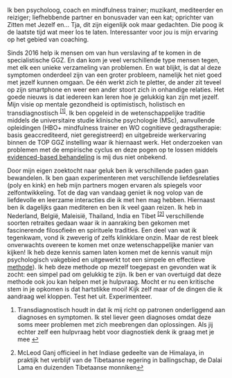 Ik ben psycholoog, coach en mindfulness trainer; muzikant, mediteerder en reiziger; liefhebbende partner en bonusvader van een kat; oprichter van Zitten met Jezelf en...
Tja, dit zijn eigenlijk ook maar gedachten. Die poog ik de laatste tijd wat meer los te laten. Interessanter voor jou is mijn ervaring op het gebied van coaching.

Sinds 2016 help ik mensen om van hun verslaving af te komen in de specialistische GGZ. En dan kom je veel verschillende type mensen tegen, met elk een unieke verzameling van problemen. En wat blijkt, is dat al deze symptomen onderdeel zijn van een groter probleem, namelijk het niet goed met jezelf kunnen omgaan.  De één werkt zich te pletter, de ander zit teveel op zijn smartphone en weer een ander stoort zich in onhandige relaties. Het goede nieuws is dat iedereen kan leren hoe je gelukkig kan zijn met jezelf. Mijn visie op mentale gezondheid is optimistisch, holistisch en transdiagnostisch <sup class="footnote-ref"><a href="#bgfn2" id="bgfnref1">[1]</a></sup>. Ik ben opgeleid in de wetenschappelijke traditie middels de universitaire studie klinische psychologie (MSc), aanvullende opleidingen (HBO+ mindfulness trainer en WO cognitieve gedragstherapie: basis geaccrediteerd, niet geregistreerd) en uitgebreide werkervaring binnen de TOP GGZ instelling waar ik hiernaast werk. Het onderzoeken van problemen met de empirische cyclus en deze pogen op te lossen middels [evidenced-based behandeling](https://dklerksbv.github.io/mindfulness.html?lang=nl#mindfulness) is mij dus niet onbekend. 

Door mijn eigen zoektocht naar geluk ben ik verschillende paden gaan bewandelen. Ik ben gaan experimenteren met verschillende liefdesrelaties (poly en kink) en heb mijn partners mogen ervaren als spiegels voor zelfontwikkeling. Tot de dag van vandaag geniet ik nog volop van de liefdevolle en leerzame interacties die ik met hen mag hebben. Hiernaast ben ik dagelijks gaan mediteren en ben ik veel gaan reizen. Ik heb in Nederland, België, Maleisië, Thailand, India en Tibet <sup class="footnote-ref"><a href="#bgfn3" id="bgfnref2">[2]</a></sup> verschillende soorten retraites gedaan waar ik in aanraking ben gekomen met fascinerende filosofieën en spirituele tradities. Een deel van wat ik tegenkwam, vond ik zweverig of zelfs klinkklare onzin. Maar de rest bleek onverwachts overeen te komen met onze wetenschappelijke manier van kijken! Ik heb deze kennis samen laten komen met de kennis vanuit mijn psychologisch vakgebied en uitgewerkt tot een simpele en effectieve [methode](https://dklerksbv.github.io/blog.html?lang=nl)). Ik heb deze methode op mezelf toegepast en gevonden wat ik zocht: een simpel pad om gelukkig te zijn. Ik ben er van overtuigd dat deze methode ook jou kan helpen met je hulpvraag. Mocht er nu een kritische stem in je opkomen is dat hartstikke mooi! Kijk zelf maar of de dingen die ik aandraag wel kloppen. Test het uit. Experimenteer. 




<section class="footnotes">
  <ol class="footnotes-list">
    <li id="bgfn1" class="footnote-item">
      <p class="footnote-item">
        Transdiagnostisch houdt in dat ik mij richt op patronen onderliggend aan diagnoses en symptomen. Ik stel liever geen diagnoses omdat deze soms meer problemen met zich meebrengen dan oplossingen. Als jij echter zelf een hulpvraag hebt voor diagnostiek denk ik graag met je mee </sup><a href="#bgfnref1" class="footnote-backref">↩</a>
      </p>
    </li>
    <li id="bgfn2" class="footnote-item">
      <p class="footnote-item">
        McLeod Ganj officieel in het Indiase gedeelte van de Himalaya, in praktijk het verblijf van de Tibetaanse regering in ballingschap, de Dalai Lama en duizenden Tibetaanse monniken</sup><a href="#bgfnref2" class="footnote-backref">↩</a>
      </p>
    </li>
  </ol>
</section>
